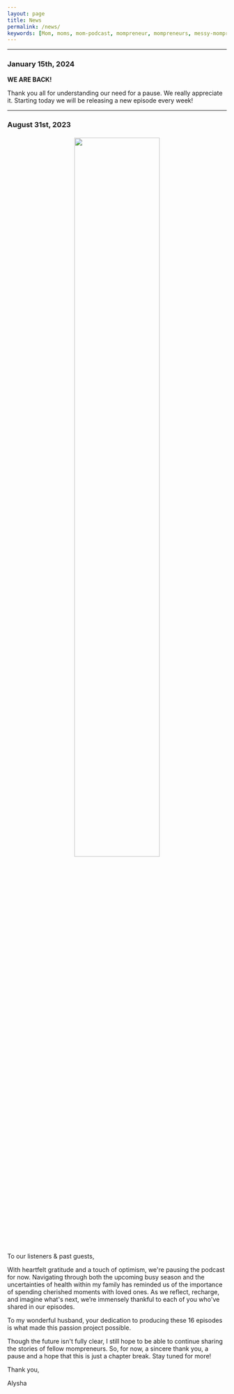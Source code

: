 ```yaml
---
layout: page
title: News
permalink: /news/
keywords: [Mom, moms, mom-podcast, mompreneur, mompreneurs, messy-mompreneur, messy-mompreneur-podcast,  entrepreneur, entrepreneurs, motherhood, work-life balance, work-at-home-mom, working-mom, mompreneur-life, female-entrepreneur,  parenthood, parenting, parenting-podcast, parenthood-podcast,  mom-boss, mom-boss-podcast, lady-boss, lady-boss-podcast, boss-mom, boss-mom-podcast, podcast, podcasts, podcasters, podcast-show, podcast-junkie, about, about-page]
---
```


<hr>

### January 15th, 2024

**WE ARE BACK!**

Thank you all for understanding our need for a pause. We really appreciate it. Starting today we will be releasing a new episode every week!

<hr>

### August 31st, 2023

<p style="margin: 20px;" align="center">
  <img src="/assets/img/pause.png" width="65%" height="65%">
</p>

To our listeners & past guests,

With heartfelt gratitude and a touch of optimism, we're pausing the podcast for now. Navigating through both the upcoming busy season and the uncertainties of health within my family has reminded us of the importance of spending cherished moments with loved ones. As we reflect, recharge, and imagine what's next, we’re immensely thankful to each of you who've shared in our episodes.

To my wonderful husband, your dedication to producing these 16 episodes is what made this passion project possible.

Though the future isn't fully clear, I still hope to be able to continue sharing the stories of fellow mompreneurs. So, for now, a sincere thank you, a pause and a hope that this is just a chapter break. Stay tuned for more!

Thank you,

Alysha